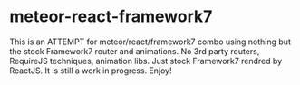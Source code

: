 # meteor-react-framework7
This is an ATTEMPT for meteor/react/framework7 combo using nothing but the stock Framework7 router and animations. No 3rd party routers, RequireJS techniques, animation libs. Just stock Framework7 rendred by ReactJS. It is still a work in progress. Enjoy!

